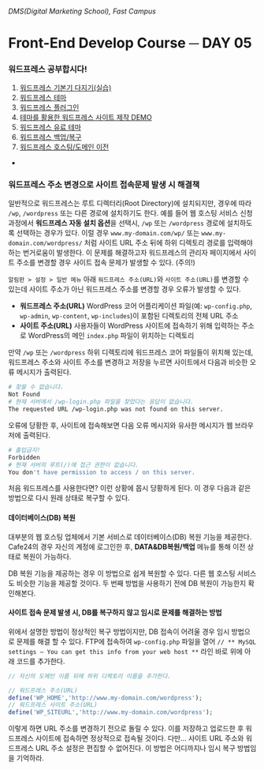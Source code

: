 ###### DMS(Digital Marketing School), Fast Campus
# Front-End Develop Course ─ DAY 05

### 워드프레스 공부합시다!

1. [워드프레스 기본기 다지기(실습)](https://github.com/yamoo9/DMS_2nd/blob/master/DAY03/README.md#3-워드프레스-기본기-다지기실습)
1. [워드프레스 테마](https://github.com/yamoo9/DMS_2nd/blob/master/DAY04/README.md#4-워드프레스-테마)
1. [워드프레스 플러그인](https://github.com/yamoo9/DMS_2nd/blob/master/DAY04/README.md#5-플러그인)
1. [테마를 활용한 워드프레스 사이트 제작 DEMO](https://github.com/yamoo9/DMS_2nd/blob/master/DAY04/README.md#6-wordpress-웹-사이트-제작-demo)
1. [워드프레스 유료 테마](https://github.com/yamoo9/DMS_2nd/blob/master/DAY04/README.md#7-유료-테마)
1. [워드프레스 백업/복구](https://github.com/yamoo9/DMS_2nd/blob/master/DAY04/README.md#8-워드프레스wordpress-백업복구)
1. [워드프레스 호스팅/도메인 이전](https://github.com/yamoo9/DMS_2nd/blob/master/DAY04/README.md#9-호스팅도메인-이전)

-

### 워드프레스 주소 변경으로 사이트 접속문제 발생 시 해결책

일반적으로 워드프레스는 루트 디렉터리(Root Directory)에 설치되지만, 경우에 따라 `/wp`, `/wordpress` 또는 다른 경로에 설치하기도 한다. 예를 들어 웹 호스팅 서비스 신청 과정에서 **워드프레스 자동 설치 옵션**을 선택시, `/wp` 또는 `/wordpress` 경로에 설치하도록 선택하는 경우가 있다. 이럴 경우 `www.my-domain.com/wp/` 또는 `www.my-domain.com/wordpress/` 처럼 사이트 URL 주소 뒤에 하위 디렉토리 경로를 입력해야 하는 번거로움이 발생한다. 이 문제를 해결하고자 워드프레스의 관리자 페이지에서 사이트 주소를 변경할 경우 사이트 접속 문제가 발생할 수 있다. (주의!)

`알림판 > 설정 > 일반 메뉴` 아래 `워드프레스 주소(URL)`와 `사이트 주소(URL)`를 변경할 수 있는데 사이트 주소가 아닌 워드프레스 주소를 변경할 경우 오류가 발생할 수 있다.

- **워드프레스 주소(URL)** WordPress 코어 어플리케이션 파일(예: `wp-config.php`, `wp-admin`, `wp-content`, `wp-includes`)이 포함된 디렉토리의 전체 URL 주소
- **사이트 주소(URL)** 사용자들이 WordPress 사이트에 접속하기 위해 입력하는 주소로 WordPress의 메인 `index.php` 파일이 위치하는 디렉토리

만약 `/wp` 또는 `/wordpress` 하위 디렉토리에 워드프레스 코어 파일들이 위치해 있는데, 워드프레스 주소와 사이트 주소를 변경하고 저장을 누르면 사이트에서 다음과 비슷한 오류 메시지가 출력된다.

```sh
# 찾을 수 없습니다.
Not Found
# 현재 서버에서 /wp-login.php 파일을 찾았다는 응답이 없습니다.
The requested URL /wp-login.php was not found on this server.
```

오류에 당황한 후, 사이트에 접속해보면 다음 오류 메시지와 유사한 메시지가 웹 브라우저에 출력된다.

```sh
# 출입금지!
Forbidden
# 현재 서버의 루트(/)에 접근 권한이 없습니다.
You don't have permission to access / on this server.
```

처음 워드프레스를 사용한다면? 이런 상황에 몹시 당황하게 된다. 이 경우 다음과 같은 방법으로 다시 원래 상태로 복구할 수 있다.

#### 데이터베이스(DB) 복원

대부분의 웹 호스팅 업체에서 기본 서비스로 데이터베이스(DB) 복원 기능을 제공한다. Cafe24의 경우 자신의 계정에 로그인한 후,
**DATA&DB복원/백업** 메뉴를 통해 이전 상태로 복원이 가능하다.

DB 복원 기능을 제공하는 경우 이 방법으로 쉽게 복원할 수 있다. 다른 웹 호스팅 서비스도 비슷한 기능을 제공할 것이다.
두 번째 방법을 사용하기 전에 DB 복원이 가능한지 확인해본다.

#### 사이트 접속 문제 발생 시, DB를 복구하지 않고 임시로 문제를 해결하는 방법

위에서 설명한 방법이 정상적인 복구 방법이지만, DB 접속이 어려울 경우 임시 방법으로 문제를 해결 할 수 있다. FTP에 접속하여 `wp-config.php` 파일을 열어
`// ** MySQL settings – You can get this info from your web host **` 라인 바로 위에 아래 코드를 추가한다.

```php
// 자신의 도메인 이름 뒤에 하위 디렉토리 이름을 추가한다.

// 워드프레스 주소(URL)
define('WP_HOME','http://www.my-domain.com/wordpress');
// 워드프레스 사이트 주소(URL)
define('WP_SITEURL','http://www.my-domain.com/wordpress');
```

이렇게 하면 URL 주소를 변경하기 전으로 돌릴 수 있다. 이를 저장하고 업로드한 후 워드프레스 사이트에 접속하면 정상적으로 접속될 것이다.
다만... 사이트 URL 주소와 워드프레스 URL 주소 설정은 편집할 수 없어진다. 이 방법은 어디까지나 임시 복구 방법임을 기억하라.



<!-- http://hwangc.com/how-to-move-wordpress-site-3-different-cases -->
<!-- http://www.thewordcracker.com/basic/how-to-backup-wordpress-site/ -->
<!-- http://www.thewordcracker.com/basic/how-to-backup-wordpress-site-2/ -->

<!-- 워드프레스 청소하고 퍼포먼스
http://hwangc.com/cleanup-wordpress/ -->

<!-- 워드프레스 주소 변경으로 사이트에 접속하지 못하는 문제 해결
http://www.thewordcracker.com/basic/how-to-solve-problems-after-changing-the-site-url-in-wordpress/ -->